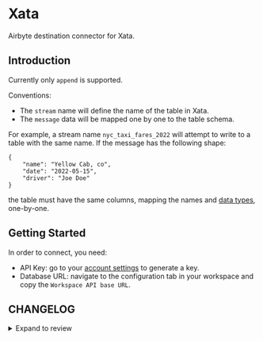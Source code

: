 # Xata

Airbyte destination connector for Xata.

## Introduction

Currently only `append` is supported.

Conventions:

- The `stream` name will define the name of the table in Xata.
- The `message` data will be mapped one by one to the table schema.

For example, a stream name `nyc_taxi_fares_2022` will attempt to write to a table with the same
name. If the message has the following shape:

```
{
    "name": "Yellow Cab, co",
    "date": "2022-05-15",
    "driver": "Joe Doe"
}
```

the table must have the same columns, mapping the names and
[data types](https://xata.io/docs/concepts/data-model), one-by-one.

## Getting Started

In order to connect, you need:

- API Key: go to your [account settings](https://app.xata.io/settings) to generate a key.
- Database URL: navigate to the configuration tab in your workspace and copy the
  `Workspace API base URL`.

## CHANGELOG

<details>
  <summary>Expand to review</summary>

| Version | Date       | Pull Request                                              | Subject                        |
|:--------| :--------- | :-------------------------------------------------------- | :----------------------------- |
| 0.1.16  | 2024-08-22 | [](https://github.com/airbytehq/airbyte/pull/) | Update test dependencies                                     |
| 0.1.15  | 2024-08-17 | [44269](https://github.com/airbytehq/airbyte/pull/44269) | Update dependencies |
| 0.1.14  | 2024-08-10 | [43462](https://github.com/airbytehq/airbyte/pull/43462) | Update dependencies |
| 0.1.13  | 2024-08-03 | [43200](https://github.com/airbytehq/airbyte/pull/43200) | Update dependencies |
| 0.1.12  | 2024-07-27 | [42657](https://github.com/airbytehq/airbyte/pull/42657) | Update dependencies |
| 0.1.11  | 2024-07-20 | [42355](https://github.com/airbytehq/airbyte/pull/42355) | Update dependencies |
| 0.1.10  | 2024-07-13 | [41795](https://github.com/airbytehq/airbyte/pull/41795) | Update dependencies |
| 0.1.9   | 2024-07-10 | [41481](https://github.com/airbytehq/airbyte/pull/41481) | Update dependencies |
| 0.1.8   | 2024-07-09 | [41238](https://github.com/airbytehq/airbyte/pull/41238) | Update dependencies |
| 0.1.7   | 2024-07-06 | [40949](https://github.com/airbytehq/airbyte/pull/40949) | Update dependencies |
| 0.1.6   | 2024-06-25 | [40497](https://github.com/airbytehq/airbyte/pull/40497) | Update dependencies |
| 0.1.5   | 2024-06-22 | [39991](https://github.com/airbytehq/airbyte/pull/39991) | Update dependencies |
| 0.1.4   | 2024-06-04 | [39088](https://github.com/airbytehq/airbyte/pull/39088) | [autopull] Upgrade base image to v1.2.1 |
| 0.1.3   | 2024-05-21 | [38499](https://github.com/airbytehq/airbyte/pull/38499) | [autopull] base image + poetry + up_to_date |
| 0.1.2   | 2024-03-05 | [#35838](https://github.com/airbytehq/airbyte/pull/35838) | Un-archive connector           |
| 0.1.1   | 2023-06-21 | [#27542](https://github.com/airbytehq/airbyte/pull/27542) | Mark api_key as Airbyte Secret |
| 0.1.0   | 2023-06-14 | [#24192](https://github.com/airbytehq/airbyte/pull/24192) | New Destination Connector Xata |

</details>
